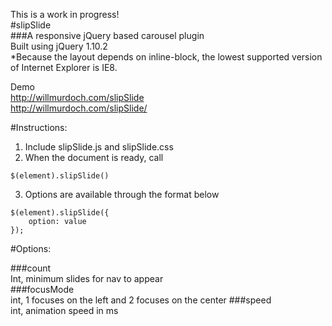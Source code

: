 This is a work in progress!  
#slipSlide  
###A responsive jQuery based carousel plugin  
Built using jQuery 1.10.2  
*Because the layout depends on inline-block, the lowest supported version of Internet Explorer is IE8.

Demo  
http://willmurdoch.com/slipSlide  
http://willmurdoch.com/slipSlide/

#Instructions:

1) Include slipSlide.js and slipSlide.css  
2) When the document is ready, call  

```
$(element).slipSlide()
```

3) Options are available through the format below  

```
$(element).slipSlide({
	option: value
});
```

#Options:

###count  
Int, minimum slides for nav to appear    
###focusMode  
int, 1 focuses on the left and 2 focuses on the center
###speed   
int, animation speed in ms
